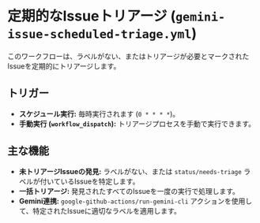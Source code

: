# 定期的なIssueトリアージ (`gemini-issue-scheduled-triage.yml`)

このワークフローは、ラベルがない、またはトリアージが必要とマークされたIssueを定期的にトリアージします。

## トリガー

- **スケジュール実行:** 毎時実行されます (`0 * * * *`)。
- **手動実行 (`workflow_dispatch`):** トリアージプロセスを手動で実行できます。

## 主な機能

- **未トリアージIssueの発見:** ラベルがない、または `status/needs-triage` ラベルが付いているIssueを特定します。
- **一括トリアージ:** 発見されたすべてのIssueを一度の実行で処理します。
- **Gemini連携:** `google-github-actions/run-gemini-cli` アクションを使用して、特定されたIssueに適切なラベルを適用します。
